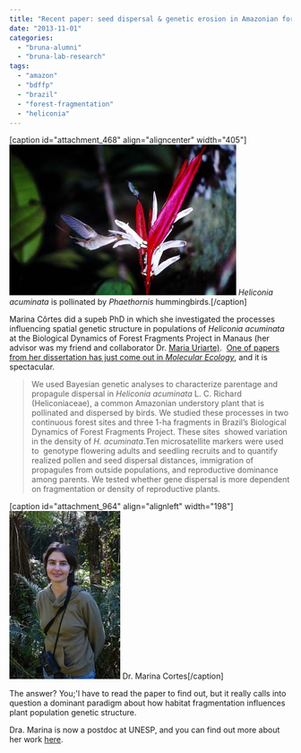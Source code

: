 ```yaml
---
title: "Recent paper: seed dispersal & genetic erosion in Amazonian forest fragments"
date: "2013-11-01"
categories: 
  - "bruna-alumni"
  - "bruna-lab-research"
tags: 
  - "amazon"
  - "bdffp"
  - "brazil"
  - "forest-fragmentation"
  - "heliconia"
---
```


\[caption id="attachment\_468" align="aligncenter" width="405"\][![Heliconia acuminata is pollinated by Phaethornis hummingbirds.](images/hummer-low-copy.jpg)](http://brunalab.org/wp-content/uploads/2013/01/hummer-low-copy.jpg) _Heliconia acuminata_ is pollinated by _Phaethornis_ hummingbirds.\[/caption\]

Marina Côrtes did a supeb PhD in which she investigated the processes influencing spatial genetic structure in populations of _Heliconia acuminata_ at the Biological Dynamics of Forest Fragments Project in Manaus (her advisor was my friend and collaborator Dr. [Maria Uriarte)](http://www.columbia.edu/~mu2126/).  [One of papers from her dissertation has just come out in _Molecular Ecology_](http://wp.me/a32RIy-fp), and it is spectacular.

> We used Bayesian genetic analyses to characterize parentage and propagule dispersal in _Heliconia acuminata_ L. C. Richard (Heliconiaceae), a common Amazonian understory plant that is pollinated and dispersed by birds. We studied these processes in two continuous forest sites and three 1-ha fragments in Brazil’s Biological Dynamics of Forest Fragments Project. These sites  showed variation in the density of _H. acuminata_.Ten microsatellite markers were used to  genotype flowering adults and seedling recruits and to quantify realized pollen and seed dispersal distances, immigration of propagules from outside populations, and reproductive dominance among parents. We tested whether gene dispersal is more dependent on fragmentation or density of reproductive plants.

\[caption id="attachment\_964" align="alignleft" width="198"\][![Dr. Marina Cortes](images/marina-198x300.jpg)](http://brunalab.org/wp-content/uploads/2013/11/marina.jpg) Dr. Marina Cortes\[/caption\]

The answer? You;'l have to read the paper to find out, but it really calls into question a dominant paradigm about how habitat fragmentation influences plant population genetic structure.

Dra. Marina is now a postdoc at UNESP, and you can find out more about her work [here](http://marinaccortes.wix.com/marina).

